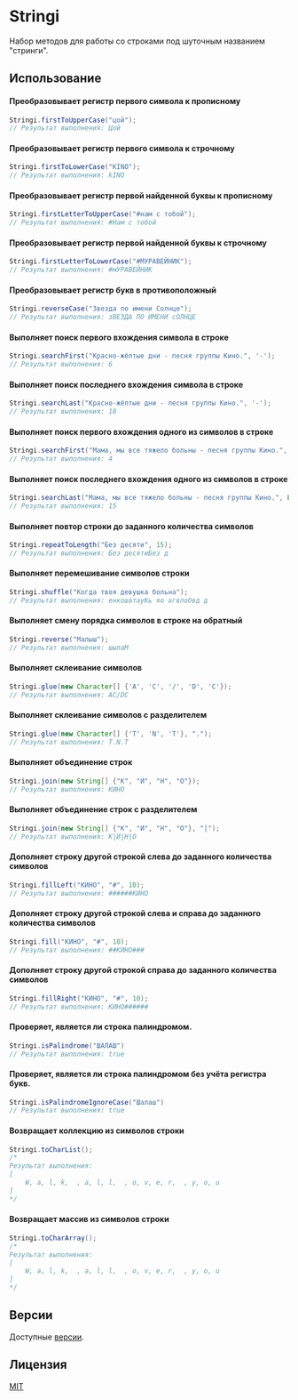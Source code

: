 # Stringi

Набор методов для работы со строками под шуточным названием "стринги".

## Использование

#### Преобразовывает регистр первого символа к прописному

```java
Stringi.firstToUpperCase("цой");
// Результат выполнения: Цой
```

#### Преобразовывает регистр первого символа к строчному

```java
Stringi.firstToLowerCase("KINO");
// Результат выполнения: kINO
```

#### Преобразовывает регистр первой найденной буквы к прописному

```java
Stringi.firstLetterToUpperCase("#нам с тобой");
// Результат выполнения: #Нам с тобой
```

#### Преобразовывает регистр первой найденной буквы к строчному

```java
Stringi.firstLetterToLowerCase("#МУРАВЕЙНИК");
// Результат выполнения: #мУРАВЕЙНИК
```

#### Преобразовывает регистр букв в противоположный

```java
Stringi.reverseCase("Звезда по имени Солнце");
// Результат выполнения: зВЕЗДА ПО ИМЕНИ сОЛНЦЕ
```

#### Выполняет поиск первого вхождения символа в строке

```java
Stringi.searchFirst("Красно-жёлтые дни - песня группы Кино.", '-');
// Результат выполнения: 6
```

#### Выполняет поиск последнего вхождения символа в строке

```java
Stringi.searchLast("Красно-жёлтые дни - песня группы Кино.", '-');
// Результат выполнения: 18
```

#### Выполняет поиск первого вхождения одного из символов в строке

```java
Stringi.searchFirst("Мама, мы все тяжело больны - песня группы Кино.", List.of('ж', ','));
// Результат выполнения: 4
```

#### Выполняет поиск последнего вхождения одного из символов в строке

```java
Stringi.searchLast("Мама, мы все тяжело больны - песня группы Кино.", List.of('ж', ','));
// Результат выполнения: 15
```

#### Выполняет повтор строки до заданного количества символов

```java
Stringi.repeatToLength("Без десяти", 15);
// Результат выполнения: Без десятиБез д
```

#### Выполняет перемешивание символов строки

```java
Stringi.shuffle("Когда твоя девушка больна");
// Результат выполнения: енкошатауКь яо агвлобвд д
```

#### Выполняет смену порядка символов в строке на обратный

```java
Stringi.reverse("Малыш");
// Результат выполнения: шылаМ
```

#### Выполняет склеивание символов

```java
Stringi.glue(new Character[] {'A', 'C', '/', 'D', 'C'});
// Результат выполнения: AC/DC
```

#### Выполняет склеивание символов с разделителем

```java
Stringi.glue(new Character[] {'T', 'N', 'T'}, ".");
// Результат выполнения: T.N.T
```

#### Выполняет объединение строк

```java
Stringi.join(new String[] {"К", "И", "Н", "О"});
// Результат выполнения: КИНО
```

#### Выполняет объединение строк с разделителем

```java
Stringi.join(new String[] {"К", "И", "Н", "О"}, "|");
// Результат выполнения: К|И|Н|О
```

#### Дополняет строку другой строкой слева до заданного количества символов

```java
Stringi.fillLeft("КИНО", "#", 10);
// Результат выполнения: ######КИНО
```

#### Дополняет строку другой строкой слева и справа до заданного количества символов

```java
Stringi.fill("КИНО", "#", 10);
// Результат выполнения: ##КИНО###
```

#### Дополняет строку другой строкой справа до заданного количества символов

```java
Stringi.fillRight("КИНО", "#", 10);
// Результат выполнения: КИНО######
```

#### Проверяет, является ли строка палиндромом.

```java
Stringi.isPalindrome("ШАЛАШ")
// Результат выполнения: true
```

#### Проверяет, является ли строка палиндромом без учёта регистра букв.

```java
Stringi.isPalindromeIgnoreCase("Шалаш")
// Результат выполнения: true
```

#### Возвращает коллекцию из символов строки

```java
Stringi.toCharList();
/*
Результат выполнения:
[
	W, a, l, k,  , a, l, l,  , o, v, e, r,  , y, o, u
]
*/
```

#### Возвращает массив из символов строки

```java
Stringi.toCharArray();
/*
Результат выполнения:
[
	W, a, l, k,  , a, l, l,  , o, v, e, r,  , y, o, u
]
*/ 
```

## Версии

Доступные [версии](https://github.com/kalenchukov/Stringi/releases).

## Лицензия

[MIT](https://opensource.org/licenses/MIT)
